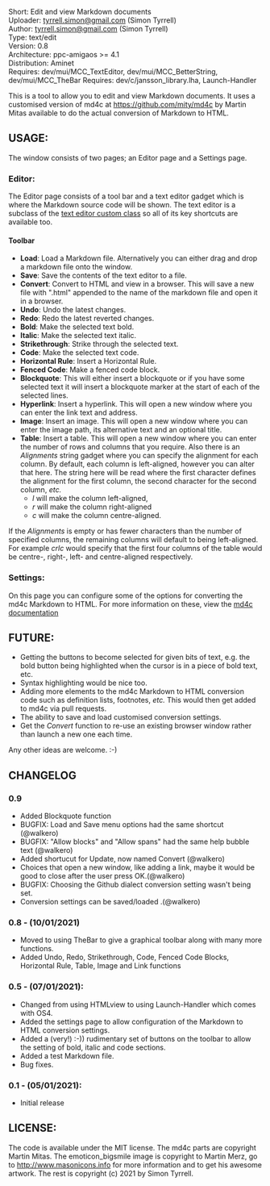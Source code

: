 Short:        Edit and view Markdown documents  
Uploader:     tyrrell.simon@gmail.com (Simon Tyrrell)  
Author:       tyrrell.simon@gmail.com (Simon Tyrrell)  
Type:         text/edit  
Version:      0.8  
Architecture: ppc-amigaos >= 4.1  
Distribution: Aminet  
Requires: dev/mui/MCC_TextEditor, dev/mui/MCC_BetterString, dev/mui/MCC_TheBar
Requires: dev/c/jansson_library.lha, Launch-Handler  

This is a tool to allow you to edit and view Markdown documents. It uses a 
customised version of md4c at https://github.com/mity/md4c by Martin Mitas 
available to do the actual conversion of Markdown to HTML.

## USAGE:

The window consists of two pages; an Editor page and a Settings page.

### Editor:

The Editor page consists of a tool bar and a text editor gadget which is where
 the Markdown source code will be shown. The text editor is a subclass of the 
 [text editor custom class](https://github.com/amiga-mui/texteditor) so all of 
 its key shortcuts are available too.

#### Toolbar

 * **Load**: Load a Markdown file. Alternatively you can either drag and drop 
 a markdown file onto the window.
 * **Save**: Save the contents of the text editor to a file.
 * **Convert**: Convert to HTML and view in a browser. This will save a new 
 file with ".html" appended to the name of the markdown file and open it in a 
 browser.
 * **Undo**: Undo the latest changes.
 * **Redo**: Redo the latest reverted changes.
 * **Bold**: Make the selected text bold.
 * **Italic**: Make the selected text italic.
 * **Strikethrough**: Strike through the selected text.
 * **Code**: Make the selected text code.
 * **Horizontal Rule**: Insert a Horizontal Rule.
 * **Fenced Code**: Make a fenced code block.
 * **Blockquote**: This will either insert a blockquote or if you have some 
 selected text it will insert a blockquote marker at the start of each of the 
 selected lines.
 * **Hyperlink**: Insert a hyperlink. This will open a new window where you 
 can enter the link text and address. 
 * **Image**: Insert an image. This will open a new window where you can 
 enter the image path, its alternative text and an optional title. 
 * **Table**: Insert a table. This will open a new window where you can enter 
 the number of rows and columns that you require. Also there is an 
 *Alignments* string gadget where you can specify the alignment for each 
 column. 
 By default, each column is left-aligned, however you can alter that here. The 
 string here will be read where the first character defines the alignment for 
 the first column, the second character for the second column, *etc.* 
    * *l* will make the column left-aligned, 
    * *r* will make the column right-aligned
    * *c* will make the column centre-aligned.

If the *Alignments* is empty or has fewer characters than the number of 
specified  columns, the remaining columns will default to being left-aligned. 
For example *crlc* would specify that the first four columns of the table 
would be centre-, right-, left- and centre-aligned respectively.
 
### Settings:

On this page you can configure some of the options for converting the md4c 
Markdown to HTML. For more information on these, view the 
[md4c documentation](https://github.com/mity/md4c) 

## FUTURE:

 * Getting the buttons to become selected for given bits of text, e.g. the bold 
 button being highlighted when the cursor is in a piece of bold text, etc. 
 * Syntax highlighting would be nice too. 
 * Adding more elements to the md4c Markdown to HTML conversion code such as 
 definition lists, footnotes, *etc.* This would then get added to md4c via pull 
 requests.
 * The ability to save and load customised conversion settings.
 * Get the *Convert* function to re-use an existing browser window rather than 
 launch a new one each time.

Any other ideas are welcome. :-)

## CHANGELOG

### 0.9
 * Added Blockquote function
 * BUGFIX: Load and Save menu options had the same shortcut (@walkero) 
 * BUGFIX: "Allow blocks" and "Allow spans" had the same help bubble text 
 (@walkero)
 * Added shortucut for Update, now named Convert (@walkero)
 * Choices that open a new window, like adding a link, maybe it would be good 
 to close after the user press OK.(@walkero)
 * BUGFIX: Choosing the Github dialect conversion setting wasn't being set.
 * Conversion settings can be saved/loaded .(@walkero)
 
### 0.8 - (10/01/2021)
 * Moved to using TheBar to give a graphical toolbar along with many more 
 functions.
 * Added Undo, Redo, Strikethrough, Code, Fenced Code Blocks, Horizontal Rule,
 Table, Image and Link functions
	
### 0.5 - (07/01/2021):
 * Changed from using HTMLview to using Launch-Handler which comes with OS4.
 * Added the settings page to allow configuration of the Markdown to HTML 
 conversion settings. 
 * Added a (very!) :-)) rudimentary set of buttons on the toolbar to allow the 
 setting of bold, italic and code sections. 
 * Added a test Markdown file.
 * Bug fixes.

### 0.1 - (05/01/2021):
 * Initial release

## LICENSE:

The code is available under the MIT license. The md4c parts are copyright 
Martin Mitas. The emoticon_bigsmile image is copyright to Martin Merz, 
go to http://www.masonicons.info for more information and to get his awesome 
artwork. The rest is copyright (c) 2021 by Simon Tyrrell. 


 
